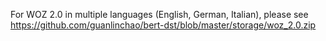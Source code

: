 For WOZ 2.0 in multiple languages (English, German, Italian), please see https://github.com/guanlinchao/bert-dst/blob/master/storage/woz_2.0.zip